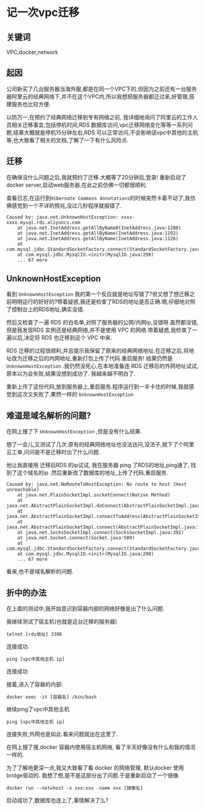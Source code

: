 # 记一次vpc迁移

## 关键词

VPC,docker,network

## 起因

公司新买了几台服务器当海外服,都是在同一个VPC下的,但因为之前还有一台服务器阿里云的经典网络下,并不在这个VPC内,所以我想把服务器都迁过来,好管理,搭建服务也比较方便.

以防万一,在预约了经典网络迁移到专有网络之前, 我详细地询问了阿里云的工作人员相关迁移事宜,包括停机时间,RDS 数据库访问,vpc迁移网络变化等等一系列问题,结果大概就是停机15分钟左右,RDS 可以正常访问,不会影响该vpc中其他的主机等,也大致看了相关的文档,了解了一下有什么风险点.

## 迁移

在确保没什么问题之后,我就预约了迁移.大概等了20分钟后,登录! 重新启动了docker server,启动web服务器,在此之前仿佛一切都很顺利.

查看日志,在运行到```Hibernate Commons Annotations```的时候突然卡着不动了,我仿佛感觉到一个不详的预兆,没过几秒程序就报错了.

```
Caused by: java.net.UnknownHostException: xxxx-xxxx.mysql.rds.aliyuncs.com
	at java.net.InetAddress.getAllByName0(InetAddress.java:1280)
	at java.net.InetAddress.getAllByName(InetAddress.java:1192)
	at java.net.InetAddress.getAllByName(InetAddress.java:1126)
	at com.mysql.jdbc.StandardSocketFactory.connect(StandardSocketFactory.java:188)
	at com.mysql.jdbc.MysqlIO.<init>(MysqlIO.java:298)
	... 67 more 
```

## UnknownHostException

看到 ```UnknownHostException``` 我的第一个反应就是地址写错了?但又想了想迁移之前明明运行的好好的?带着疑惑,我还是检查了RDS的地址是否正确.嗯,仔细地对照了控制台上的RDS地址,确实没错.

然后又检查了一遍 RDS 的白名单,对照了服务器的公网/内网ip,没错呀.虽然都没错,但是我发现RDS 实例还是经典网络,并不是使用 VPC 的网络.带着疑惑,我检查了一遍以后,决定将 RDS 也迁移到这个 VPC 中来.

RDS 迁移的过程很顺利,并且提示我保留了原来的经典网络地址.在迁移之后,将地址改为迁移之后的内网地址,重新打包上传了代码.重启服务! 结果仍然是 ```UnknownHostException``` .我仍然没死心,在本地准备连 RDS 迁移后的外网地址试试, 原本以为会失败,结果没想到成功了.
我越来越不明白了.

重新上传了这份代码,放到服务器上,重启服务.程序运行到一半卡住的时候,我就感觉到这次又失败了.果然一样的 ```UnknownHostException``` 

## 难道是域名解析的问题?

在网上搜了下 ```UnknownHostException``` ,但是没有什么结果.

想了一会儿,又测试了几次.原有的经典网络地址也没法访问,没法子,就下了个阿里云工单,问问是不是迁移时出了什么问题.

他让我直接用 迁移后RDS 的ip试试, 我在服务器 ping 了RDS的地址,ping通了, 找到了这个域名的ip .然后重新改了数据库的地址,上传了代码,重启服务.

```
Caused by: java.net.NoRouteToHostException: No route to host (Host unreachable)
	at java.net.PlainSocketImpl.socketConnect(Native Method)
	at java.net.AbstractPlainSocketImpl.doConnect(AbstractPlainSocketImpl.java:350)
	at java.net.AbstractPlainSocketImpl.connectToAddress(AbstractPlainSocketImpl.java:206)
	at java.net.AbstractPlainSocketImpl.connect(AbstractPlainSocketImpl.java:188)
	at java.net.SocksSocketImpl.connect(SocksSocketImpl.java:392)
	at java.net.Socket.connect(Socket.java:589)
	at com.mysql.jdbc.StandardSocketFactory.connect(StandardSocketFactory.java:211)
	at com.mysql.jdbc.MysqlIO.<init>(MysqlIO.java:298)
	... 67 more  
```

看来,也不是域名解析的问题.

## 折中的办法

在上面的测试中,我开始意识到容器内部的网络好像是出了什么问题.

我继续测试了宿主机(也就是这台迁移的服务器)

```
telnet [rds地址] 3306
```

连接成功.

```
ping [vpc中其他主机 ip] 
```

连接成功

接着,进入了容器的内部:

```
docker exec -it [容器名] /bin/bash
```

继续ping了vpc中其他主机

```
ping [vpc中其他主机 ip] 
```

连接失败,外网也是如此.看来问题就出在这里了.

在网上搜了搜,docker 容器内使用宿主机网络, 看了半天好像没有什么和我的情况一样的.

为了了解地更深一点,我又大致看了看 docker 的网络管理, 默认docker 使用bridge驱动的. 我想了想,是不是这部分出了问题.于是重新启动了一个镜像.

```
docker run --net=host -v xxx:xxx -name xxx [镜像名]
```

启动成功了,数据库也连上了,事情解决了么?










